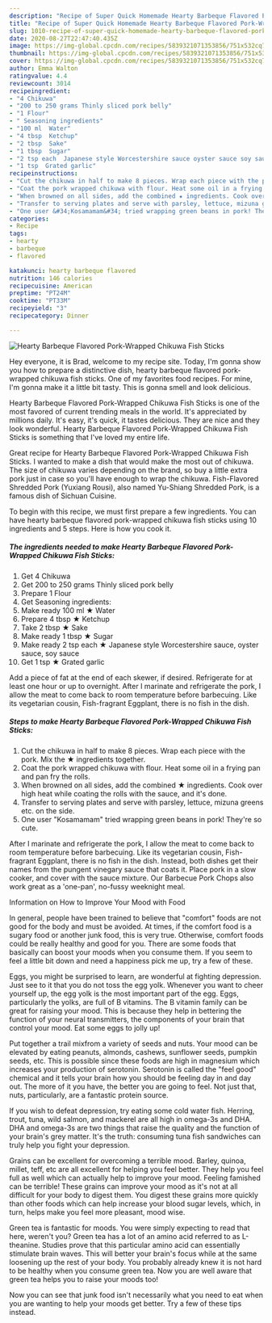 ```yaml
---
description: "Recipe of Super Quick Homemade Hearty Barbeque Flavored Pork-Wrapped Chikuwa Fish Sticks"
title: "Recipe of Super Quick Homemade Hearty Barbeque Flavored Pork-Wrapped Chikuwa Fish Sticks"
slug: 1010-recipe-of-super-quick-homemade-hearty-barbeque-flavored-pork-wrapped-chikuwa-fish-sticks
date: 2020-08-27T22:47:40.435Z
image: https://img-global.cpcdn.com/recipes/5839321071353856/751x532cq70/hearty-barbeque-flavored-pork-wrapped-chikuwa-fish-sticks-recipe-main-photo.jpg
thumbnail: https://img-global.cpcdn.com/recipes/5839321071353856/751x532cq70/hearty-barbeque-flavored-pork-wrapped-chikuwa-fish-sticks-recipe-main-photo.jpg
cover: https://img-global.cpcdn.com/recipes/5839321071353856/751x532cq70/hearty-barbeque-flavored-pork-wrapped-chikuwa-fish-sticks-recipe-main-photo.jpg
author: Emma Walton
ratingvalue: 4.4
reviewcount: 3014
recipeingredient:
- "4 Chikuwa"
- "200 to 250 grams Thinly sliced pork belly"
- "1 Flour"
- " Seasoning ingredients"
- "100 ml  Water"
- "4 tbsp  Ketchup"
- "2 tbsp  Sake"
- "1 tbsp  Sugar"
- "2 tsp each  Japanese style Worcestershire sauce oyster sauce soy sauce"
- "1 tsp  Grated garlic"
recipeinstructions:
- "Cut the chikuwa in half to make 8 pieces. Wrap each piece with the pork. Mix the ★ ingredients together."
- "Coat the pork wrapped chikuwa with flour. Heat some oil in a frying pan and pan fry the rolls."
- "When browned on all sides, add the combined ★ ingredients. Cook over high heat while coating the rolls with the sauce, and it&#39;s done."
- "Transfer to serving plates and serve with parsley, lettuce, mizuna greens etc. on the side."
- "One user &#34;Kosamamam&#34; tried wrapping green beans in pork! They&#39;re so cute."
categories:
- Recipe
tags:
- hearty
- barbeque
- flavored

katakunci: hearty barbeque flavored 
nutrition: 146 calories
recipecuisine: American
preptime: "PT24M"
cooktime: "PT33M"
recipeyield: "3"
recipecategory: Dinner

---
```



![Hearty Barbeque Flavored Pork-Wrapped Chikuwa Fish Sticks](https://img-global.cpcdn.com/recipes/5839321071353856/751x532cq70/hearty-barbeque-flavored-pork-wrapped-chikuwa-fish-sticks-recipe-main-photo.jpg)

Hey everyone, it is Brad, welcome to my recipe site. Today, I'm gonna show you how to prepare a distinctive dish, hearty barbeque flavored pork-wrapped chikuwa fish sticks. One of my favorites food recipes. For mine, I'm gonna make it a little bit tasty. This is gonna smell and look delicious.

Hearty Barbeque Flavored Pork-Wrapped Chikuwa Fish Sticks is one of the most favored of current trending meals in the world. It's appreciated by millions daily. It's easy, it's quick, it tastes delicious. They are nice and they look wonderful. Hearty Barbeque Flavored Pork-Wrapped Chikuwa Fish Sticks is something that I've loved my entire life.

Great recipe for Hearty Barbeque Flavored Pork-Wrapped Chikuwa Fish Sticks. I wanted to make a dish that would make the most out of chikuwa. The size of chikuwa varies depending on the brand, so buy a little extra pork just in case so you&#39;ll have enough to wrap the chikuwa. Fish-Flavored Shredded Pork (Yuxiang Rousi), also named Yu-Shiang Shredded Pork, is a famous dish of Sichuan Cuisine.


To begin with this recipe, we must first prepare a few ingredients. You can have hearty barbeque flavored pork-wrapped chikuwa fish sticks using 10 ingredients and 5 steps. Here is how you cook it.

<!--inarticleads1-->

##### The ingredients needed to make Hearty Barbeque Flavored Pork-Wrapped Chikuwa Fish Sticks:

1. Get 4 Chikuwa
1. Get 200 to 250 grams Thinly sliced pork belly
1. Prepare 1 Flour
1. Get  Seasoning ingredients:
1. Make ready 100 ml ★ Water
1. Prepare 4 tbsp ★ Ketchup
1. Take 2 tbsp ★ Sake
1. Make ready 1 tbsp ★ Sugar
1. Make ready 2 tsp each ★ Japanese style Worcestershire sauce, oyster sauce, soy sauce
1. Get 1 tsp ★ Grated garlic


Add a piece of fat at the end of each skewer, if desired. Refrigerate for at least one hour or up to overnight. After I marinate and refrigerate the pork, I allow the meat to come back to room temperature before barbecuing. Like its vegetarian cousin, Fish-fragrant Eggplant, there is no fish in the dish. 

<!--inarticleads2-->

##### Steps to make Hearty Barbeque Flavored Pork-Wrapped Chikuwa Fish Sticks:

1. Cut the chikuwa in half to make 8 pieces. Wrap each piece with the pork. Mix the ★ ingredients together.
1. Coat the pork wrapped chikuwa with flour. Heat some oil in a frying pan and pan fry the rolls.
1. When browned on all sides, add the combined ★ ingredients. Cook over high heat while coating the rolls with the sauce, and it&#39;s done.
1. Transfer to serving plates and serve with parsley, lettuce, mizuna greens etc. on the side.
1. One user &#34;Kosamamam&#34; tried wrapping green beans in pork! They&#39;re so cute.


After I marinate and refrigerate the pork, I allow the meat to come back to room temperature before barbecuing. Like its vegetarian cousin, Fish-fragrant Eggplant, there is no fish in the dish. Instead, both dishes get their names from the pungent vinegary sauce that coats it. Place pork in a slow cooker, and cover with the sauce mixture. Our Barbecue Pork Chops also work great as a &#39;one-pan&#39;, no-fussy weeknight meal. 

Information on How to Improve Your Mood with Food


In general, people have been trained to believe that "comfort" foods are not good for the body and must be avoided. At times, if the comfort food is a sugary food or another junk food, this is very true. Otherwise, comfort foods could be really healthy and good for you. There are some foods that basically can boost your moods when you consume them. If you seem to feel a little bit down and need a happiness pick me up, try a few of these.

Eggs, you might be surprised to learn, are wonderful at fighting depression. Just see to it that you do not toss the egg yolk. Whenever you want to cheer yourself up, the egg yolk is the most important part of the egg. Eggs, particularly the yolks, are full of B vitamins. The B vitamin family can be great for raising your mood. This is because they help in bettering the function of your neural transmitters, the components of your brain that control your mood. Eat some eggs to jolly up!

Put together a trail mixfrom a variety of seeds and nuts. Your mood can be elevated by eating peanuts, almonds, cashews, sunflower seeds, pumpkin seeds, etc. This is possible since these foods are high in magnesium which increases your production of serotonin. Serotonin is called the "feel good" chemical and it tells your brain how you should be feeling day in and day out. The more of it you have, the better you are going to feel. Not just that, nuts, particularly, are a fantastic protein source.

If you wish to defeat depression, try eating some cold water fish. Herring, trout, tuna, wild salmon, and mackerel are all high in omega-3s and DHA. DHA and omega-3s are two things that raise the quality and the function of your brain's grey matter. It's the truth: consuming tuna fish sandwiches can truly help you fight your depression. 

Grains can be excellent for overcoming a terrible mood. Barley, quinoa, millet, teff, etc are all excellent for helping you feel better. They help you feel full as well which can actually help to improve your mood. Feeling famished can be terrible! These grains can improve your mood as it's not at all difficult for your body to digest them. You digest these grains more quickly than other foods which can help increase your blood sugar levels, which, in turn, helps make you feel more pleasant, mood wise.

Green tea is fantastic for moods. You were simply expecting to read that here, weren't you? Green tea has a lot of an amino acid referred to as L-theanine. Studies prove that this particular amino acid can essentially stimulate brain waves. This will better your brain's focus while at the same loosening up the rest of your body. You probably already knew it is not hard to be healthy when you consume green tea. Now you are well aware that green tea helps you to raise your moods too!

Now you can see that junk food isn't necessarily what you need to eat when you are wanting to help your moods get better. Try  a few  of  these  tips  instead.

